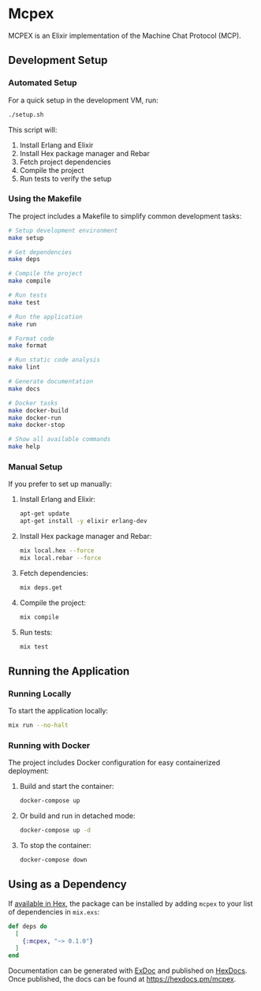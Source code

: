 # Mcpex

MCPEX is an Elixir implementation of the Machine Chat Protocol (MCP).

## Development Setup

### Automated Setup

For a quick setup in the development VM, run:

```bash
./setup.sh
```

This script will:
1. Install Erlang and Elixir
2. Install Hex package manager and Rebar
3. Fetch project dependencies
4. Compile the project
5. Run tests to verify the setup

### Using the Makefile

The project includes a Makefile to simplify common development tasks:

```bash
# Setup development environment
make setup

# Get dependencies
make deps

# Compile the project
make compile

# Run tests
make test

# Run the application
make run

# Format code
make format

# Run static code analysis
make lint

# Generate documentation
make docs

# Docker tasks
make docker-build
make docker-run
make docker-stop

# Show all available commands
make help
```

### Manual Setup

If you prefer to set up manually:

1. Install Erlang and Elixir:
   ```bash
   apt-get update
   apt-get install -y elixir erlang-dev
   ```

2. Install Hex package manager and Rebar:
   ```bash
   mix local.hex --force
   mix local.rebar --force
   ```

3. Fetch dependencies:
   ```bash
   mix deps.get
   ```

4. Compile the project:
   ```bash
   mix compile
   ```

5. Run tests:
   ```bash
   mix test
   ```

## Running the Application

### Running Locally

To start the application locally:

```bash
mix run --no-halt
```

### Running with Docker

The project includes Docker configuration for easy containerized deployment:

1. Build and start the container:
   ```bash
   docker-compose up
   ```

2. Or build and run in detached mode:
   ```bash
   docker-compose up -d
   ```

3. To stop the container:
   ```bash
   docker-compose down
   ```

## Using as a Dependency

If [available in Hex](https://hex.pm/docs/publish), the package can be installed
by adding `mcpex` to your list of dependencies in `mix.exs`:

```elixir
def deps do
  [
    {:mcpex, "~> 0.1.0"}
  ]
end
```

Documentation can be generated with [ExDoc](https://github.com/elixir-lang/ex_doc)
and published on [HexDocs](https://hexdocs.pm). Once published, the docs can
be found at <https://hexdocs.pm/mcpex>.

